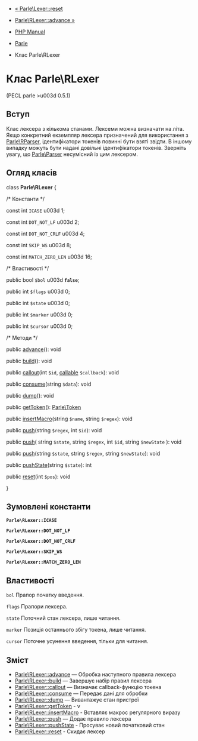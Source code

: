 - [« Parle\Lexer::reset](parle-lexer.reset.md)
- [Parle\RLexer::advance »](parle-rlexer.advance.md)

- [PHP Manual](index.md)
- [Parle](book.parle.md)
- Клас Parle\RLexer

# Клас Parle\RLexer

(PECL parle \>u003d 0.5.1)

## Вступ

Клас лексера з кількома станами. Лексеми можна визначати на
літа. Якщо конкретний екземпляр лексера призначений для використання з
[Parle\RParser](class.parle-rparser.md), ідентифікатори токенів повинні
бути взяті звідти. В іншому випадку можуть бути надані
довільні ідентифікатори токенів. Зверніть увагу, що
[Parle\Parser](class.parle-parser.md) несумісний із цим лексером.

## Огляд класів

class **Parle\RLexer** {

/\* Константи \*/

const int `ICASE` u003d 1;

const int `DOT_NOT_LF` u003d 2;

const int `DOT_NOT_CRLF` u003d 4;

const int `SKIP_WS` u003d 8;

const int `MATCH_ZERO_LEN` u003d 16;

/\* Властивості \*/

public bool `$bol` u003d **`false`**;

public int `$flags` u003d 0;

public int `$state` u003d 0;

public int `$marker` u003d 0;

public int `$cursor` u003d 0;

/\* Методи \*/

public [advance](parle-rlexer.advance.md)(): void

public [build](parle-rlexer.build.md)(): void

public [callout](parle-rlexer.callout.md)(int `$id`,
[callable](language.types.callable.md) `$callback`): void

public [consume](parle-rlexer.consume.md)(string `$data`): void

public [dump](parle-rlexer.dump.md)(): void

public [getToken](parle-rlexer.gettoken.md)():
[Parle\Token](class.parle-token.md)

public [insertMacro](parle-rlexer.insertmacro.md)(string `$name`,
string `$regex`): void

public [push](parle-rlexer.push.md)(string `$regex`, int `$id`): void

public [push](parle-rlexer.push.md)(
string `$state`,
string `$regex`,
int `$id`,
string `$newState`
): void

public [push](parle-rlexer.push.md)(string `$state`, string `$regex`,
string `$newState`): void

public [pushState](parle-rlexer.pushstate.md)(string `$state`): int

public [reset](parle-rlexer.reset.md)(int `$pos`): void

}

## Зумовлені константи

**`Parle\RLexer::ICASE`**

**`Parle\RLexer::DOT_NOT_LF`**

**`Parle\RLexer::DOT_NOT_CRLF`**

**`Parle\RLexer::SKIP_WS`**

**`Parle\RLexer::MATCH_ZERO_LEN`**

## Властивості

`bol`
Прапор початку введення.

`flags`
Прапори лексера.

`state`
Поточний стан лексера, лише читання.

`marker`
Позиція останнього збігу токена, лише читання.

`cursor`
Поточне усунення введення, тільки для читання.

## Зміст

- [Parle\RLexer::advance](parle-rlexer.advance.md) — Обробка
наступного правила лексера
- [Parle\RLexer::build](parle-rlexer.build.md) — Завершує набір
правил лексера
- [Parle\RLexer::callout](parle-rlexer.callout.md) — Визначає
callback-функцію токена
- [Parle\RLexer::consume](parle-rlexer.consume.md) — Передає дані
для обробки
- [Parle\RLexer::dump](parle-rlexer.dump.md) — Вивантажує стан
пристрої
- [Parle\RLexer::getToken](parle-rlexer.gettoken.md) - v
- [Parle\RLexer::insertMacro](parle-rlexer.insertmacro.md) -
Вставляє макрос регулярного виразу
- [Parle\RLexer::push](parle-rlexer.push.md) — Додає правило
лексера
- [Parle\RLexer::pushState](parle-rlexer.pushstate.md) - Просуває
новий початковий стан
- [Parle\RLexer::reset](parle-rlexer.reset.md) - Скидає лексер
